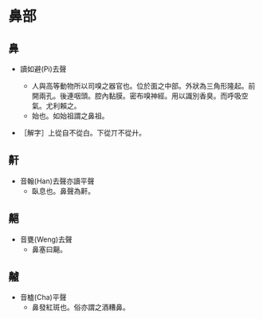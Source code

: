 # 鼻部

## 鼻

- 讀如避(Pi)去聲
    - 人與高等動物所以司嗅之器官也。位於面之中部。外狀為三角形隆起。前開兩孔。後連咽頭。腔內黏膜。密布嗅神經。用以識別香臭。而呼吸空氣。尤利賴之。
    - 始也。如始祖謂之鼻祖。

- ［解字］上從自不從白。下從丌不從廾。

## 鼾

- 音翰(Han)去聲亦讀平聲
    - 臥息也。鼻聲為鼾。

## 齆

- 音甕(Weng)去聲
    - 鼻塞曰齆。

## 齇

- 音樝(Cha)平聲
    - 鼻發紅斑也。俗亦謂之酒糟鼻。

